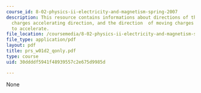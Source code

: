 ```yaml
---
course_id: 8-02-physics-ii-electricity-and-magnetism-spring-2007
description: This resource contains informations about directions of the forces, static
  charges accelerating direction, and the direction  of moving charges causing them
  to accelerate.
file_location: /coursemedia/8-02-physics-ii-electricity-and-magnetism-spring-2007/30ddddf5941f48939557c2e675d9985d_prs_w01d2_qonly.pdf
file_type: application/pdf
layout: pdf
title: prs_w01d2_qonly.pdf
type: course
uid: 30ddddf5941f48939557c2e675d9985d

---
```

None